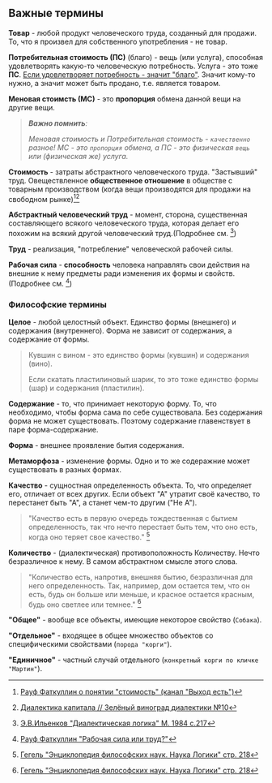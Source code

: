 ## Важные термины

**Товар** - любой продукт человеческого труда, созданный для продажи.
    То, что я произвел для собственного употребления - не товар.

**Потребительная стоимость (ПС)** (благо) - вещь (или услуга), способная удовлетворять какую-то человеческую потребность. 
    Услуга - это тоже **ПС**. [Если удовлетворяет потребность - значит "благо"](https://www.esperanto.mv.ru/Marksismo/Kapital1/kapital1-01.html#p82:~:text=%D0%9F%D1%80%D0%B8%D1%80%D0%BE%D0%B4%D0%B0%20%D1%8D%D1%82%D0%B8%D1%85%20%D0%BF%D0%BE%D1%82%D1%80%D0%B5%D0%B1%D0%BD%D0%BE%D1%81%D1%82%D0%B5%D0%B9,%D0%BA%D0%B0%D0%BA%20%D1%81%D1%80%D0%B5%D0%B4%D1%81%D1%82%D0%B2%D0%BE%20%D0%BF%D1%80%D0%BE%D0%B8%D0%B7%D0%B2%D0%BE%D0%B4%D1%81%D1%82%D0%B2%D0%B0.). Значит кому-то нужно, а значит может быть продано, т.е. является товаром.

**Меновая стоимсть (МС)** - это **пропорция** обмена данной вещи на другие вещи.
>***Важно помнить**:*
>
>*Меновая стоимость и Потребительная стоимость - `качественно` разное! МС - это `пропорция` обмена, а ПС - это физическая `вещь` или (физическая же) услуга.*

**Стоимость** - затраты абстрактного человеческого труда. "Застывший" труд. Овеществленное **общественное отношение** в обществе с товарным производством (когда вещи производятся для продажи на свободном рынке)[^11][^12]

**Абстрактный человеческий труд** - момент, сторона, существенная составляющего всякого человеческого труда, которая делает его похожим на всякий другой человеческий труд.(Подробнее см. [^1])

**Труд** - реализация, "потребление" человеческой рабочей силы. 

**Рабочая сила** - **способность** человека направлять свои действия на внешние к нему предметы ради изменения их формы и свойств. (Подробнее см. [^2])



### Философские термины

**Целое** - любой целостный объект. Единство формы (внешнего) и содержания (внутреннего). Форма не зависит от содержания, а содержание от формы.

<!-- <details>
  <summary>Примеры</summary> -->

>Кувшин с вином - это единство формы (кувшин) и содержания (вино). 
>
>Если скатать пластилиновый шарик, то это тоже единство формы (шар) и содержания (пластилин).

<!-- </details> -->


**Содержание** - то, что принимает некоторую форму. То, что необходимо, чтобы форма сама по себе существовала. Без содержания форма не может существовать. Поэтому содержание главенствует в паре форма-содержание.

**Форма** - внешнее проявление бытия содержания. 

**Метаморфоза** - изменение формы. Одно и то же содеражние может существовать в разных формах.



**Качество** - сущностная определенность объекта. То, что определяет его, отличает от всех других. Если объект "А" утратит своё качество, то перестанет быть "А", а станет чем-то другим ("Не А").

> "Качество есть в первую очередь тождественная с бытием определенность, так что нечто перестает быть тем, что оно есть, когда оно теряет свое качество." [^10]

**Количество** - (диалектическая) противоположность Количеству. Нечто безразличное к нему. В самом абстрактном смысле этого слова. 

> "Количество есть, напротив, внешняя бытию, безразличная для него определенность. Так, например, дом остается тем, что он есть, будь он больше или меньше, и красное остается красным, будь оно светлее или темнее." [^10]

**"Общее"** - вообще все объекты, имеющие некоторое свойство (`Собака`).

**"Отдельное"** - входящее в общее множество объектов со специфическими свойствами (`порода "корги"`).

**"Единичное"** - частный случай отдельного (`конкретный корги по кличке "Мартин"`).






[^1]:[ Э.В.Ильенков "Диалектическая логика" М. 1984 с.217](https://filosof.at.ua/_ld/0/54__--.pdf)

[^2]:[ Рауф Фаткуллин "Рабочая сила или труд?"](https://vk.com/@raoooof-arbeitskraft-oder-arbeit)

[^10]:[ Гегель "Энциклопедия философских наук. Наука Логики" стр. 218](https://www.philosophy.ru/library/entsiklopediya-filosofskikh-nauk-t-1/)

[^11]:[Рауф Фаткуллин о понятии "стоимость" (канал "Выход есть")](https://www.youtube.com/live/GTjbZ866gIU?si=x21VpLDR0RnY16qg&t=4935)

[^12]:[Диалектика капитала // Зелёный виноград диалектики №10](https://youtu.be/VIbTfpxqlVo?si=_nyg3oBneGOa3Cqn&t=698)